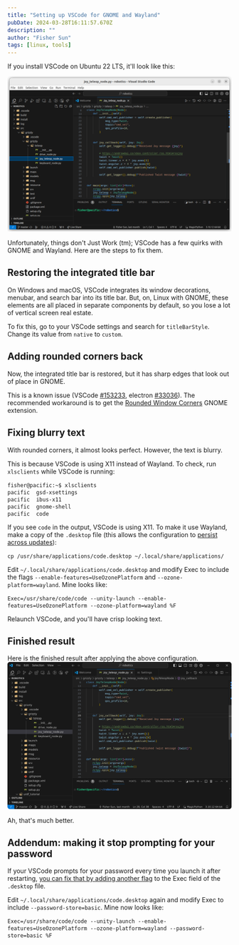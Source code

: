 ```yaml
---
title: "Setting up VSCode for GNOME and Wayland"
pubDate: 2024-03-28T16:11:57.670Z
description: ""
author: "Fisher Sun"
tags: [linux, tools]
---
```


If you install VSCode on Ubuntu 22 LTS, it'll look like this:

![Image of VSCode before applying configuration](before.png)

Unfortunately, things don't Just Work (tm); VSCode has a few quirks with GNOME and Wayland.
Here are the steps to fix them.

## Restoring the integrated title bar
On Windows and macOS, VSCode integrates its window decorations, menubar, and search bar into its title bar.
But, on, Linux with GNOME, these elements are all placed in separate components by default, so you lose a lot of vertical screen real estate.

To fix this, go to your VSCode settings and search for `titleBarStyle`. Change its value from `native` to `custom`.

## Adding rounded corners back
Now, the integrated title bar is restored, but it has sharp edges that look out of place in GNOME.

This is a known issue (VSCode [#153233](https://github.com/microsoft/vscode/issues/153233), electron [#33036](https://github.com/electron/electron/issues/33036)).
The recommended workaround is to get the [Rounded Window Corners](https://extensions.gnome.org/extension/5237/rounded-window-corners/) GNOME extension.

## Fixing blurry text
With rounded corners, it almost looks perfect.
However, the text is blurry.

This is because VSCode is using X11 instead of Wayland.
To check, run `xlsclients` while VSCode is running:
```console
fisher@pacific:~$ xlsclients
pacific  gsd-xsettings
pacific  ibus-x11
pacific  gnome-shell
pacific  code
```
If you see `code` in the output, VSCode is using X11.
To make it use Wayland, make a copy of the `.desktop` file (this allows the configuration to [persist across updates](https://askubuntu.com/questions/861303/stop-apt-upgrade-from-replacing-desktop-file)):
```
cp /usr/share/applications/code.desktop ~/.local/share/applications/
```
Edit `~/.local/share/applications/code.desktop` and modify Exec to include the flags `--enable-features=UseOzonePlatform` and  `--ozone-platform=wayland`. Mine looks like:
```
Exec=/usr/share/code/code --unity-launch --enable-features=UseOzonePlatform --ozone-platform=wayland %F
```

Relaunch VSCode, and you'll have crisp looking text.

## Finished result
Here is the finished result after applying the above configuration.
![Image of VSCode before applying configuration](after.png)

Ah, that's much better.

## Addendum: making it stop prompting for your password
If your VSCode prompts for your password every time you launch it after restarting,
[you can fix that by adding another flag](https://askubuntu.com/a/968149) to the Exec field of the `.desktop` file.

Edit `~/.local/share/applications/code.desktop` again and modify Exec to include `--password-store=basic`. Mine now looks like:
```
Exec=/usr/share/code/code --unity-launch --enable-features=UseOzonePlatform --ozone-platform=wayland --password-store=basic %F
```

